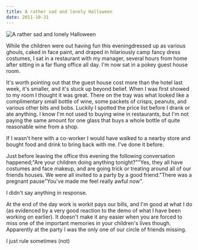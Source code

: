 ```yaml
---
title: A rather sad and lonely Halloween
date: 2011-10-31
---
```


![A rather sad and lonely Halloween](https://source.unsplash.com/4v9Kk01mEbY/1600x900)

While the children were out having fun this eveningdressed up as various ghouls, caked in face paint, and draped in hilariously camp fancy dress costumes, I sat in a restaurant with my manager, several hours from home after sitting in a far flung office all day. I'm now sat in a pokey guest house room.

It's worth pointing out that the guest house cost more than the hotel last week, it's smaller, and it's stuck up beyond belief. When I was first showed to my room I thought it was great. There on the tray was what looked like a complimentary small bottle of wine, some packets of crisps, peanuts, and various other bits and bobs. Luckily I spotted the price list before I drank or ate anything. I know I'm not used to buying wine in restaurants, but I'm not paying the same amount for one glass that buys a whole bottle of quite reasonable wine from a shop.

If I wasn't here with a co-worker I would have walked to a nearby store and bought food and drink to bring back with me. I've done it before.

Just before leaving the office this evening the following conversation happened;"Are your children doing anything tonight?""Yes, they all have costumes and face makeup, and are going trick or treating around all of our friends houses. We were all invited to a party by a good friend."There was a pregnant pause"You've made me feel really awful now".

I didn't say anything in response.

At the end of the day work is workit pays our bills, and I'm good at what I do (as evidenced by a very good reaction to the demo of what I have been working on earlier). It doesn't make it any easier when you are forced to miss one of the important memories in your children's lives though. Apparently at the party I was the only one of our circle of friends missing.

I just rule sometimes (not)